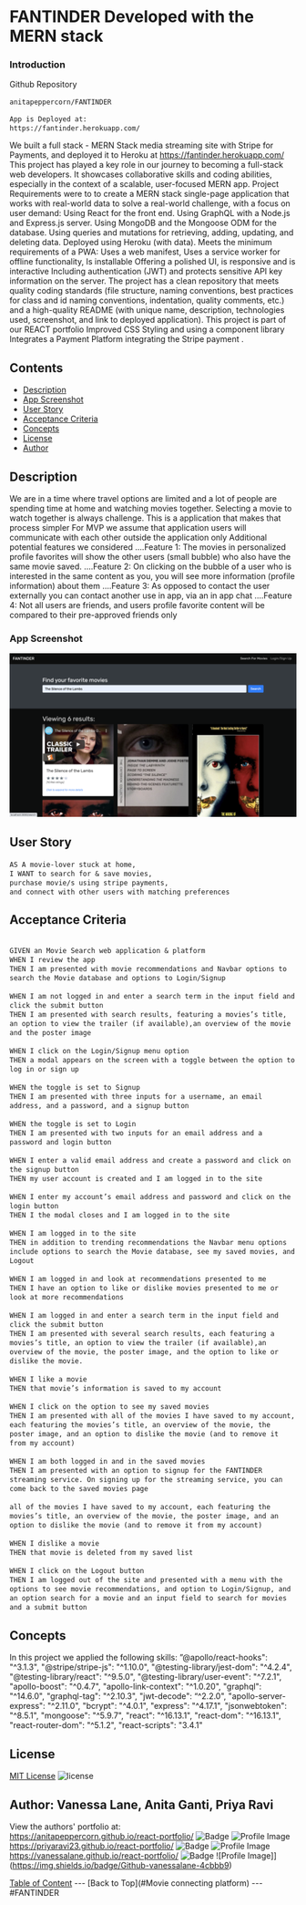 # FANTINDER Developed with the MERN stack
### Introduction
Github Repository
``` text 
anitapeppercorn/FANTINDER
```

``` text
App is Deployed at:
https://fantinder.herokuapp.com/

```

We built a full stack - MERN Stack media streaming site with Stripe for Payments, and deployed it to Heroku at https://fantinder.herokuapp.com/ This project has played a key role in our journey to becoming a full-stack web developers. It showcases collaborative skills and coding abilities, especially in the context of a scalable, user-focused MERN app.
Project Requirements were to to create a MERN stack single-page application that works with real-world data to solve a real-world challenge, with a focus on user demand:
Using React for the front end.
Using GraphQL with a Node.js and Express.js server.
Using MongoDB and the Mongoose ODM for the database.
Using queries and mutations for retrieving, adding, updating, and deleting data.
Deployed using Heroku (with data).
Meets the minimum requirements of a PWA: Uses a web manifest, Uses a service worker for offline functionality, Is installable
Offering a polished UI, is responsive and is interactive 
Including authentication (JWT) and protects sensitive API key information on the server.
The project has a clean repository that meets quality coding standards (file structure, naming conventions, best practices for class and id naming conventions, indentation, quality comments, etc.) and a high-quality README (with unique name, description, technologies used, screenshot, and link to deployed application).
This project is part of our REACT portfolio 
Improved CSS Styling and using a component library
Integrates a Payment Platform integrating the Stripe payment .

## Contents
- [Description](#Description)
- [App Screenshot](#App)
- [User Story](#User-Story)
- [Acceptance Criteria](#Acceptance-Criteria)
- [Concepts](#Concepts)
- [License](#License)
- [Author](#Author)

## Description
We are in a time where travel options are limited and a lot of people are spending time at home and watching movies together. Selecting a movie to watch together is always challenge. This is a application that makes that process simpler
For MVP we assume that application users will communicate with each other outside the application only
Additional potential features we considered
….Feature 1: The movies in personalized profile favorites will show the other users (small bubble) who also have the same movie saved. 
….Feature 2: On clicking on the bubble of a user who is interested in the same content as you, you will see more information (profile information) about them
….Feature 3: As opposed to contact the user externally you can contact another use in app, via an in app chat
….Feature 4: Not all users are friends, and users profile favorite content will be compared to their pre-approved friends only

### App Screenshot
![](images/FANTINDER.png)


## User Story

```text
AS A movie-lover stuck at home, 
I WANT to search for & save movies,
purchase movie/s using stripe payments,
and connect with other users with matching preferences
```



## Acceptance Criteria
```text

GIVEN an Movie Search web application & platform 
WHEN I review the app
THEN I am presented with movie recommendations and Navbar options to search the Movie database and options to Login/Signup

WHEN I am not logged in and enter a search term in the input field and click the submit button
THEN I am presented with search results, featuring a movies’s title, an option to view the trailer (if available),an overview of the movie and the poster image

WHEN I click on the Login/Signup menu option
THEN a modal appears on the screen with a toggle between the option to log in or sign up

WHEN the toggle is set to Signup
THEN I am presented with three inputs for a username, an email address, and a password, and a signup button

WHEN the toggle is set to Login
THEN I am presented with two inputs for an email address and a password and login button

WHEN I enter a valid email address and create a password and click on the signup button
THEN my user account is created and I am logged in to the site

WHEN I enter my account’s email address and password and click on the login button
THEN I the modal closes and I am logged in to the site

WHEN I am logged in to the site
THEN in addition to trending recommendations the Navbar menu options include options to search the Movie database, see my saved movies, and Logout

WHEN I am logged in and look at recommendations presented to me 
THEN I have an option to like or dislike movies presented to me or look at more recommendations

WHEN I am logged in and enter a search term in the input field and click the submit button
THEN I am presented with several search results, each featuring a movies’s title, an option to view the trailer (if available),an overview of the movie, the poster image, and the option to like or dislike the movie.

WHEN I like a movie
THEN that movie’s information is saved to my account

WHEN I click on the option to see my saved movies
THEN I am presented with all of the movies I have saved to my account, each featuring the movies’s title, an overview of the movie, the poster image, and an option to dislike the movie (and to remove it from my account)

WHEN I am both logged in and in the saved movies
THEN I am presented with an option to signup for the FANTINDER streaming service. On signing up for the streaming service, you can come back to the saved movies page

all of the movies I have saved to my account, each featuring the movies’s title, an overview of the movie, the poster image, and an option to dislike the movie (and to remove it from my account)

WHEN I dislike a movie
THEN that movie is deleted from my saved list

WHEN I click on the Logout button
THEN I am logged out of the site and presented with a menu with the options to see movie recommendations, and option to Login/Signup, and an option search for a movie and an input field to search for movies and a submit button  

```



## Concepts

In this project we applied the following skills:
	”@apollo/react-hooks": "^3.1.3",
    "@stripe/stripe-js": "^1.10.0",
    "@testing-library/jest-dom": "^4.2.4",
    "@testing-library/react": "^9.5.0",
    "@testing-library/user-event": "^7.2.1",
    "apollo-boost": "^0.4.7",
    "apollo-link-context": "^1.0.20",
    "graphql": "^14.6.0",
    "graphql-tag": "^2.10.3",
    "jwt-decode": “^2.2.0",
    "apollo-server-express": "^2.11.0",
    "bcrypt": "^4.0.1",
    "express": "^4.17.1",
    "jsonwebtoken": "^8.5.1",
    "mongoose": "^5.9.7",
    "react": "^16.13.1",
    "react-dom": "^16.13.1",
    "react-router-dom": "^5.1.2",
    "react-scripts": "3.4.1"


## License
[MIT License](./LICENSE)
![license](https://img.shields.io/badge/License-MIT-blue)

## Author: Vanessa Lane, Anita Ganti, Priya Ravi

View the authors' portfolio at:  
https://anitapeppercorn.github.io/react-portfolio/
![Badge](https://img.shields.io/badge/Github-anitapeppercorn-4cbbb9) 
![Profile Image](https://github.com/anitapeppercorn.png?size=50)
https://priyaravi23.github.io/react-portfolio/
![Badge](https://img.shields.io/badge/Github-priyaravi23-4cbbb9) 
![Profile Image](https://github.com/priyaravi23.png?size=50)
https://vanessalane.github.io/react-portfolio/
![Badge](https://img.shields.io/badge/Github-vanessalane-4cbbb9) 
![Profile Image]](https://img.shields.io/badge/Github-vanessalane-4cbbb9) 

[Table of Content](#Table-of-Content) --- [Back to Top](#Movie connecting platform) --- #FANTINDER




